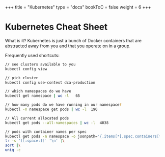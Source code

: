 +++
title = "Kubernetes"
type = "docs"
bookToC = false
weight = 6
+++

# Kubernetes Cheat Sheet

What is it? 
Kubernetes is just a bunch of Docker containers that are abstracted away from you and that you operate on in a group.

Frequently used shortcuts: 

```bash
// see clusters available to you
kubectl config view

// pick cluster
kubectl config use-context dca-production

// which namespaces do we have
kubectl get namespace | wc -l   65

// how many pods do we have running in our namespace? 
kubectl -n namespace get pods | wc -l  190

// All current allocated pods
kubectl get pods --all-namespaces | wc -l  4038

// pods with container names per spec
kubectl get pods -n namespace -o jsonpath="{.items[*].spec.containers[*].image}" |\
tr -s '[[:space:]]' '\n' |\
sort |\
uniq -c
```
